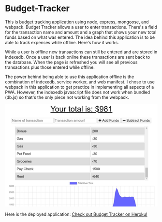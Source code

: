 # Budget-Tracker

This is budget tracking application using node, express, mongoose, and webpack. Budget Tracker allows a user to enter transactions. There's a field for the transaction name and amount and a graph that shows your new total funds based on what was entered. The idea behind this application is to be able to track expenses while offline. Here's how it works.

While a user is offline new transactions can still be entered and are stored in indexedb. Once a user is back online these transactions are sent back to the database. When the page is refreshed you will see all previous transactions plus those entered while offline. 

The power behind being able to use this application offline is the combination of indexedb, service worker, and web manifest. I chose to use webpack in this application to get practice in implementing all aspects of a PWA. However, the indexedb javascript file does not work when bundled (db.js) so that's the only piece not working from the webpack. 


![Budget Tracker](/public/images/budgettracker.JPG)

Here is the deployed application: 
[Check out Budget Tracker on Heroku!](https://git.heroku.com/still-spire-40764.git/)